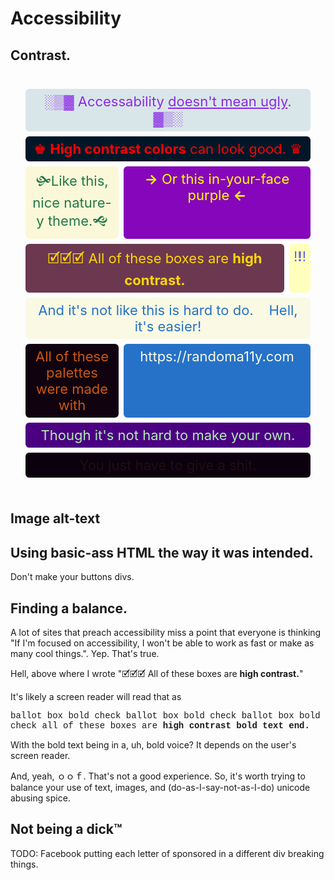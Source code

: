 # Accessibility

<style>
.access_container {
  display: grid;
  grid-template-columns: auto auto auto;
  padding: 20px;
  border-radius: 10px;
}
.item {
  background-color: #80cbc4;
  background-clip: padding-box;
  border-radius: 10px;
  border: 4px solid #fff0;
  padding: 7px;
  font-size: 22px;
  text-align: center;
}
.style1 {
  color: blueviolet;
  background-color: #d9e6e9;
  grid-column-start: 1;
  grid-column-end: 4;
}
.style2 {
 color: red;
  background-color: #011728;
  grid-column-start: 1;
  grid-column-end: 4;
}
.style3
{
color: gold;
  background-color: #6b3850;
      grid-column-start: 1;
  grid-column-end: 3;
}
.style4{
color: yellow;
  background-color: #8607bb;
  grid-column-start: 2;
  grid-column-end: 4;
}
.style5{
 color: #aeedad;
  background-color: indigo;
     grid-column-start: 1;
  grid-column-end: 4;
}
.style6{
 color: #6562e5;
  background-color: #ffffbd;
}
.style7{
color: #247849;
  background-color: #faf8d8;
}
.style8{
color: #cc580e;
  background-color: #11020f;
}
.style9{
color: #2672c8;
  background-color: #f9f9e4;
      grid-column-start: 1;
  grid-column-end: 4;
}
.style10{
 color: #f9f9e4;
  background-color: #2672c8;
   grid-column-start: 2;
  grid-column-end: 4;
}
.style11{
 color: #200F0F;
  background-color: #0C000F;
   grid-column-start: 1;
  grid-column-end: 4;
}
</style>

## Contrast.

<div class="access_container">
    <div class="item style1">░▒▓ Accessability <u>doesn't mean ugly</u>. ▓▒░</div>
    <div class="item style2">♚ <b>High contrast colors</b> can look good. ♛</div>
    <div class="item style7">🙟Like this, nice nature-y theme.🙝</div>
    <div class="item style4"><b>→</b> Or this in-your-face purple <b>←</b></div>
    <div class="item style3">🗹🗹🗹 All of these boxes are <b>high contrast.</b></div>
    <div class="item style6">!<b>!</b>!</div>
    <div class="item style9">And it's not like this is hard to do. &nbsp&nbsp Hell, it's easier!</div>
    <div class="item style8">All of these palettes were made with </div>
    <div class="item style10">https://randoma11y.com</div>
    <div class="item style5"> Though it's not hard to make your own.</div>
    <div class="item style11"> You just have to give a shit.</div>
</div>


## Image alt-text

## Using basic-ass HTML the way it was intended.
Don't make your buttons divs.


## Finding a balance.
A lot of sites that preach accessibility miss a point that everyone is thinking "If I'm focused on accessibility, I won't be able to work as fast or make as many cool things.". Yep. That's true.

Hell, above where I wrote "🗹🗹🗹 All of these boxes are <b>high contrast.</b>"

It's likely a screen reader will read that as

<p style="font-family: 'Courier New', monospace;">ballot box bold check ballot box bold check ballot box bold check all of these boxes are <b> high contrast bold text end. </b></p>

With the bold text being in a, uh, bold voice? It depends on the user's screen reader.

And, yeah, ｏｏｆ. That's not a good experience. So, it's worth trying to balance your use of text, images, and (do-as-I-say-not-as-I-do) unicode abusing spice. 

## Not being a dick™
TODO: Facebook putting each letter of sponsored in a different div breaking things.